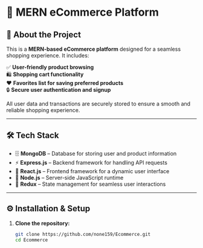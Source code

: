 # 🛒 MERN eCommerce Platform

## 🚀 About the Project

This is a **MERN-based eCommerce platform** designed for a seamless shopping experience. It includes:

✅ **User-friendly product browsing**  
🛍️ **Shopping cart functionality**  
❤️ **Favorites list for saving preferred products**  
🔒 **Secure user authentication and signup**  


All user data and transactions are securely stored to ensure a smooth and reliable shopping experience.

---

## 🛠 Tech Stack

- 🗄️ **MongoDB** – Database for storing user and product information  
- ⚡ **Express.js** – Backend framework for handling API requests  
- 🎨 **React.js** – Frontend framework for a dynamic user interface  
- 🚀 **Node.js** – Server-side JavaScript runtime  
- 🔄 **Redux** – State management for seamless user interactions  

---

## ⚙️ Installation & Setup

1. **Clone the repository:**  
   ```sh
   git clone https://github.com/none159/Ecommerce.git
   cd Ecommerce
